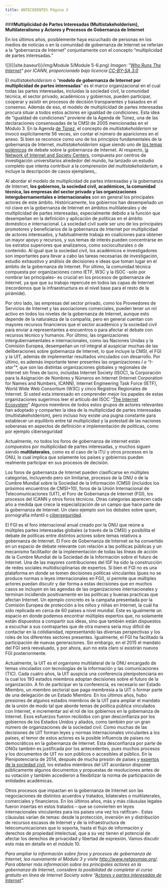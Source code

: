```yaml
---
title: ANTECEDENTES Página 3
---
```


###**Multiplicidad de Partes Interesadas (Multistakeholderism), Multilateralismo y Actores y Procesos de Gobernanza de Internet**

En los últimos años, posiblemente haya escuchado de personas en los medios de noticias o en la comunidad de gobernanza de Internet se referían a la “gobernanza de Internet” conjuntamente con el concepto “multiplicidad de partes interesadas.” 

![]({{site.baseurl}}/img/Module 5/Module 5-6.png)
*Imagen: "<a href="https://en.wikipedia.org/wiki/Internet_governance#mediaviewer/File:Who-Runs-the-Internet-graphic.png" target="_blank">Who Runs The Internet</a>" por ICANN, proporcionado bajo licencia <a href="http://creativecommons.org/licenses/by-sa/3.0/" target="_blank">CC-BY-SA 3.0</a>*
 
El *multistakeholderism*  o “**modelo de gobernanza de Internet por multiplicidad de partes interesadas**” es el marco organizacional en el cual todas las partes interesadas, incluidas la sociedad civil, la comunidad técnica, el sector privado, académicos y gobiernos, pueden participar, cooperar y asistir en procesos de decisión transparentes y basados en el consenso. Además de eso, el modelo de multiplicidad de partes interesadas procura situar a todos estos actores en igualdad de condiciones. Esta idea de “igualdad de condiciones” proviene de la Agenda de Túnez, una de las declaraciones consensuadas de la CMSI de 2005 mencionadas en el Módulo 3. En la Agenda <a href="https://www.itu.int/wsis/docs2/tunis/off/7-es.html" target="_blank">de Túnez</a>, el concepto de *multistakeholderism* se invocó explícitamente 56 veces, sin contar el número de apariciones en el anexo. Si bien se reconoce como uno de los principios fundamentales de la gobernanza de Internet, *multistakeholderism* sigue siendo uno de <a href="http://www.diplomacy.edu/IGFLanguage/multistakeholderism#3" target="_blank">los temas polémicos</a> de debate sobre la gobernanza de Internet. Al respecto, <a href="http://networkofcenters.net/" target="_blank">la Network of Internet and Society Centers</a>, compuesta por centros de investigación universitarios alrededor del mundo, ha lanzado un estudio completo que intenta contribuir a la comprensión del *multistakeholderism*, e incluye la descripción de casos ejemplares,. 

Al abordar el modelo de multiplicidad de partes interesadas y la gobernanza de Internet, **los gobiernos, la sociedad civil, académicos, la comunidad técnica, las empresas del sector privado y las organizaciones intergubernamentales e internacionales** son en general los principales actores de este ámbito. Históricamente, los gobiernos han desempeñado un rol clave en la gobernanza de Internet en ámbitos multilaterales y de multiplicidad de partes interesadas, especialmente debido a la función que desempeñan en la definición y aplicación de políticas en el ámbito doméstico e internacional. La sociedad civil suele ser uno de los principales promotores y beneficiarios de la gobernanza de Internet por multiplicidad de actores interesados, y habitualmente trabaja en coaliciones para obtener un mayor apoyo y recursos, y sus temas de interés pueden concentrarse en los estratos superiores que analizamos, como socioculturales o de contenido. Al igual que la sociedad civil, los académicos e investigadores son importantes para llevar a cabo las tareas necesarias de investigación, estudio exhaustivo y análisis de decisiones e ideas que  toman lugar en el ámbito de la gobernanza de Internet. Por último, la comunidad técnica compuesta por organizaciones como IETF, W3C y la ISOC -solo por nombrar las principales–  es crucial en los procesos de gobernanza de Internet, ya que que su trabajo repercute en todos las capas de Internet (recordemos que la infraestructura es el nivel base para el resto de la pirámide).

Por otro lado, las empresas del sector privado, como los Proveedores de Servicios de Internet y las asociaciones comerciales, pueden tener un rol activo en todos los niveles de la gobernanza de Internet, aunque esto depende de la naturaleza de la compañía, pero en general cuentan con mayores recursos financieros que el sector académico y la sociedad civil para enviar a representantes a encuentros o para afectar el debate con recursos técnico y humanos. Por último, las organizaciones intergubernamentales e internacionales, como las Naciones Unidas y la Comisión Europea, desempeñan un rol integral al auspiciar muchas de las deliberaciones sobre gobernanza de Internet, lo que incluye la CMSI, el FGI y la UIT, además de implementar resultados vinculados con desarrollo. Por último, es además importante tener presentes las organizaciones **I* o “I-star”**, que son las distintas organizaciones globales y regionales de Internet sin fines de lucro, incluidas Internet Society (ISOC), la Corporación para la Asignación de Nombres y Números en Internet (Internet Corporation for Names and Numbers, ICANN), Internet Engineering Task Force (IETF), World Wide Web Consortium (W3C) y cinco Registros Regionales de Internet. Si usted esta interesado en comprender mejor los papeles de estas organizaciones sugerimos leer el artículo del ISOC “<a href="http://www.internetsociety.org/who-makes-internet-work-internet-ecosystem" target="_blank">The Internet Ecosystem</a>” Algunos miembros de todos estos grupos de actores relevantes han adoptado y comparten la idea de la multiplicidad de partes interesadas (multistakeholderism), pero incluso hoy existe una pugna constante para establecer un equilibrio entre tal multiplicidad y la potestad de las naciones soberanas en aspectos de definición e implementación de políticas, como por ejemplo ciberseguridad

Actualmente, no todos los foros de gobernanza de internet están compuestos por multiplicidad de partes interesadas, y muchos siguen siendo **multilaterales**, como es el caso de la ITU y otros procesos en la ONU, lo cual implica que solamente los países y gobiernos pueden realmente participar en sus procesos de decisión. 

Los foros de gobernanza de Internet pueden clasificarse en múltiples categorías, incluyendo pero sin limitarse, procesos de la ONU o de la Cumbre Mundial sobre la Sociedad de la Información (CMSI) (incluidos los próximos encuentros de CMSI+10), foros de la Unión Internacional de Telecomunicaciones (UIT), el Foro de Gobernanza de Internet (FGI), los procesos del ICANN y otros foros técnicos. Otras categorías aparecen cada año a medida que crece la especialización de un campo que hace parte de la gobernanza de Internet. Un claro ejemplo son los debates sobre spam, pornografía infantil o <a href="http://ict4peace.org/baseline-review-of-ict-related-processes-and-events-implications-for-international-and-regional-security/" target="_blank">ciberseguridad</a>. 

El FGI es el foro internacional anual creado por la ONU que reúne a múltiples partes interesadas globales (a través de la CMSI) y posibilita el debate de políticas entre distintos actores sobre temas relativos a gobernanza de Internet. El Foro de Gobernanza de Internet se ha convertido en un espacio de debate relevante con relación a las políticas públicas y un mecanismo facilitador de la implementación de todas las líneas de acción de la Cumbre Mundial de la Sociedad de la Información sobre el futuro de Internet. Una de las mayores contribuciones del IGF ha sido la construcción de redes sociales multidisciplinarias de expertos.  Si bien el FGI no es una plataforma en donde se tomen decisiones políticas vinculantes (pues no se produce normas o leyes internacionales en FGI), sí permite que múltiples actores puedan discutir y dar forma a estas decisiones que en muchos casos se incluyen en las agendas de las organizaciones internacionales y terminan incidiendo positivamente en las políticas y buenas practicas que afectan Internet. Un ejemplo concreto es la campaña presentada por la Comisión Europea  de protección a los niños y niñas en Internet, la cuál ha sido replicada en cerca de 60 países a nivel mundial. Este es igualmente un espacio en donde podemos encontrar múltiples expertos que, no solamente están dispuestos a compartir sus ideas, sino que también están dispuestos a escuchar a sus contrapartes que de otra manera sería muy difícil de contactar en la cotidianidad, representando las diversas perspectivas y los roles de los diferentes sectores presentes. Igualmente, el FGI ha facilitado la participación de nuevas generaciones. Sin embargo, en el 2015 el mandato del FGI será reevaluado, y por ahora, aun no esta claro si existirán nuevos FGI posteriormente.

Actualmente, la UIT es el organismo multilateral de la ONU encargado de temas vinculados con tecnologías de la información y las comunicaciones (TIC). Cada cuatro años, la UIT auspicia una conferencia plenipotenciaria en la cual los 193 estados miembros adoptan decisiones sobre el futuro de la organización. A fin de participar en la conferencia, es necesario ser Estado Miembro, un miembro sectorial que paga membresía  a la UIT o formar parte de una delegación de un Estado Miembro. En los últimos años, hubo presiones de algunos estados miembros de la UIT para ampliar el mandato de la unión de modo tal que aborde temas de política pública vinculados con Internet, e incrementar así el rol de los gobiernos en la gobernanza de Internet. Esos esfuerzos fueron recibidos con gran desconfianza por los gobiernos de los Estados Unidos y aliados, como también por un gran número de organizaciones de la sociedad civil. Como muchas de las decisiones de UIT forman leyes y normas internacionales vinculantes a los países, el temor de estos actores es la posible influencia de países no democráticos en la gobernanza de Internet. Esta desconfianza por parte de ONGs también es justificada por los antecedentes, pues muchos procesos y los documentos de UIT no son públicos o accesibles al público. En la Plenipotenciaria de 2014, después de mucha presión de países y <a href="http://bestbits.net/busan-transparency/" target="_blank">expertos de la sociedad civil</a>, los estados miembros del UIT acordaron disponer públicamente algunos documentos y propuestas de resoluciones antes de su votación y también accedieron a flexibilizar la norma de participación de entidades académicas. 

Otros procesos que impactan en la gobernanza de Internet son las negociaciones de distintos acuerdos y tratados, bilaterales o multilaterales, comerciales y financieros.  En los últimos años, más y más cláusulas legales fueron insertas en estos tratados – que se convierten en leyes internacionales vinculantes para los países una vez los ratifican-. Estas cláusulas varían de temas: desde la protección, inversión en y distribución de recursos escasos de Internet y de la infraestructura de telecomunicaciones que lo soporta, hasta el flujo de información y derechos de propiedad intelectual, que a su vez tienen el potencial de afectar los derechos de privacidad y libertad de expresión. Vamos discutir esto más en detalle en el módulo 10. 

*Para ampliar la información sobre foros y procesos de gobernanza de Internet, lea nuevamente el Módulo 3 y visite <a href="http://www.netgovmap.org/" target="_blank">http://www.netgovmap.org/</a>. Para obtener más información sobre los principales actores en la gobernanza de Internet, considere la posibilidad de completar el curso gratuito en línea de Internet Society sobre “<a href="http://www.internetsociety.org/es/qu%C3%A9-hacemos/aprende-en-l%C3%ADnea-con-inforum" target="_blank">Actores y partes interesadas de Internet</a>”.*
